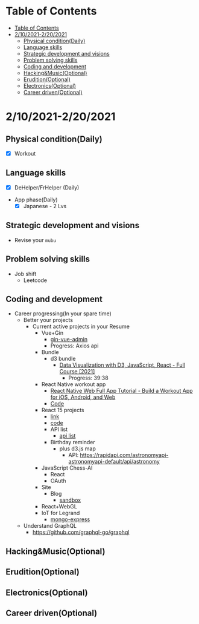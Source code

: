 # Table of Contents
- [Table of Contents](#table-of-contents)
- [2/10/2021-2/20/2021](#2102021-2202021)
  - [Physical condition(Daily)](#physical-conditiondaily)
  - [Language skills](#language-skills)
  - [Strategic development and visions](#strategic-development-and-visions)
  - [Problem solving skills](#problem-solving-skills)
  - [Coding and development](#coding-and-development)
  - [Hacking&Music(Optional)](#hackingmusicoptional)
  - [Erudition(Optional)](#eruditionoptional)
  - [Electronics(Optional)](#electronicsoptional)
  - [Career driven(Optional)](#career-drivenoptional)

# 2/10/2021-2/20/2021
## Physical condition(Daily)
- [x] Workout

## Language skills
- [x] DeHelper/FrHelper (Daily)
- App phase(Daily)
  - [x] Japanese - 2 Lvs

## Strategic development and visions
- Revise your `mubu`
## Problem solving skills
- Job shift
  - Leetcode
## Coding and development
- Career progressing(In your spare time)
  - Better your projects
    - Current active projects in your Resume  
      - Vue+Gin
        - [gin-vue-admin](https://github.com/flipped-aurora/gin-vue-admin/tree/master/web)
        - Progress: Axios api
      - Bundle
        - d3 bundle
          - [Data Visualization with D3, JavaScript, React - Full Course [2021]](https://www.youtube.com/watch?v=2LhoCfjm8R4&t=1s)
            - Progress: 39:38
      - React Native workout app
        - [React Native Web Full App Tutorial - Build a Workout App for iOS, Android, and Web](https://www.youtube.com/watch?v=_CBYbEGvxYY)
        - [Code](https://github.com/benawad/react-native-web-series)
      - React 15 projects
        - [link](https://www.youtube.com/watch?v=a_7Z7C_JCyo&t=923s)
        - [code](https://github.com/john-smilga/react-projects)
        - API list
          - [api list](https://www.cmswire.com/information-management/15-api-management-platforms-that-make-the-short-list/)
        - Birthday reminder
          - plus d3.js map 
            - API: https://rapidapi.com/astronomyapi-astronomyapi-default/api/astronomy
      - JavaScript Chess-AI
        - React
        - OAuth
      - Site
        - Blog
          - [sandbox](https://github.com/taniarascia/sandbox)
      - React+WebGL
      - IoT for Legrand
        - [mongo-express](https://github.com/mongo-express/mongo-express/releases/tag/0.29.10)
  - Understand GraphQL
    - https://github.com/graphql-go/graphql
## Hacking&Music(Optional)

## Erudition(Optional)

## Electronics(Optional)

## Career driven(Optional)

